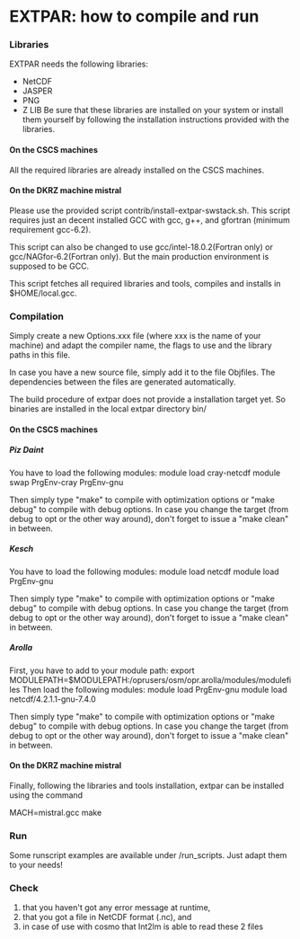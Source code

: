 # EXTPAR: how to compile and run

### Libraries

EXTPAR needs the following libraries:
- NetCDF
- JASPER
- PNG
- Z LIB
Be sure that these libraries are installed on your system
or install them yourself by following the installation
instructions provided with the libraries.

#### On the CSCS machines

All the required libraries are already installed on the CSCS machines. 

#### On the DKRZ machine mistral

Please use the provided script contrib/install-extpar-swstack.sh. This
script requires just an decent installed GCC with gcc, g++, and
gfortran (minimum requirement gcc-6.2).

This script can also be changed to use gcc/intel-18.0.2(Fortran only)
or gcc/NAGfor-6.2(Fortran only). But the main production environment
is supposed to be GCC.

This script fetches all required libraries and tools, compiles and
installs in $HOME/local.gcc.

### Compilation

Simply create a new Options.xxx file (where xxx is the name of your machine) and adapt the compiler name, the flags to use and the library paths in this file.

In case you have a new source file, simply add it to the file Objfiles.
The dependencies between the files are generated automatically.

The build procedure of extpar does not provide a installation target
yet. So binaries are installed in the local extpar directory bin/

#### On the CSCS machines

##### Piz Daint

You have to load the following modules:
    module load cray-netcdf
    module swap PrgEnv-cray PrgEnv-gnu

Then simply type "make" to compile with optimization options or
"make debug" to compile with debug options.
In case you change the target (from debug to opt or the other way around), don't 
forget to issue a "make clean" in between.

##### Kesch

You have to load the following modules:
    module load netcdf
    module load PrgEnv-gnu

Then simply type "make" to compile with optimization options or
"make debug" to compile with debug options.
In case you change the target (from debug to opt or the other way around), don't 
forget to issue a "make clean" in between.

##### Arolla

First, you have to add to your module path:
    export MODULEPATH=$MODULEPATH:/oprusers/osm/opr.arolla/modules/modulefiles
Then load the following modules:
    module load PrgEnv-gnu
    module load netcdf/4.2.1.1-gnu-7.4.0

Then simply type "make" to compile with optimization options or
"make debug" to compile with debug options.
In case you change the target (from debug to opt or the other way around), don't 
forget to issue a "make clean" in between.

#### On the DKRZ machine mistral

Finally, following the libraries and tools installation, extpar can be
installed using the command

MACH=mistral.gcc make

### Run

Some runscript examples are available under /run_scripts.
Just adapt them to your needs!


### Check

1. that you haven't got any error message at runtime,
2. that you got a file in NetCDF format (.nc), and
3. in case of use with cosmo that Int2lm is able to read these 2 files 
